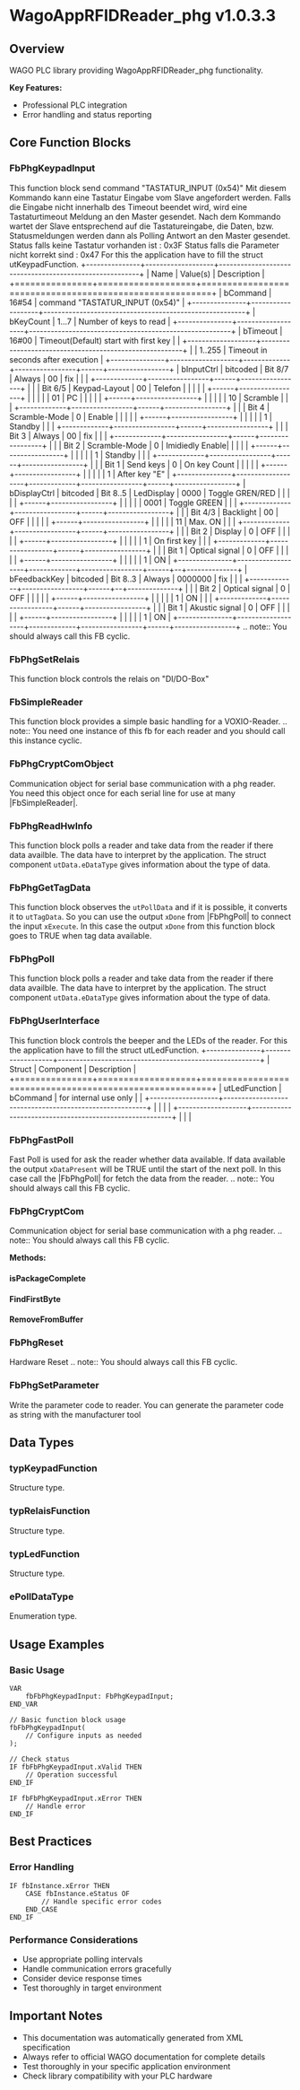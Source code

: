 # WagoAppRFIDReader_phg v1.0.3.3

## Overview
WAGO PLC library providing WagoAppRFIDReader_phg functionality.

**Key Features:**
- Professional PLC integration
- Error handling and status reporting

## Core Function Blocks

### FbPhgKeypadInput
This function block send command "TASTATUR_INPUT (0x54)" Mit diesem Kommando kann eine Tastatur Eingabe vom Slave angefordert werden. Falls die Eingabe nicht innerhalb des Timeout beendet wird, wird eine Tastaturtimeout Meldung an den Master gesendet. Nach dem Kommando wartet der Slave entsprechend auf die Tastatureingabe, die Daten, bzw. Statusmeldungen werden dann als Polling Antwort an den Master gesendet. Status falls keine Tastatur vorhanden ist : 0x3F Status falls die Parameter nicht korrekt sind : 0x47 For this the application have to fill the struct utKeypadFunction. +---------------+-------------------+--------------------------------------------------------+ | Name | Value(s) | Description | +===============+===================+========================================================+ | bCommand | 16#54 | command "TASTATUR_INPUT (0x54)" | +---------------+-------------------+--------------------------------------------------------+ | bKeyCount | 1...7 | Number of keys to read | +---------------+-------------------+--------------------------------------------------------+ | bTimeout | 16#00 | Timeout(Default) start with first key | | +-------------------+--------------------------------------------------------+ | | 1..255 | Timeout in seconds after execution | +---------------+-------------------+-------------+-----------------+------+-----------------+ | bInputCtrl | bitcoded | Bit 8/7 | Always | 00 | fix | | | +-------------+-----------------+------+-----------------+ | | | Bit 6/5 | Keypad-Layout | 00 | Telefon | | | | | +------+-----------------+ | | | | | 01 | PC | | | | | +------+-----------------+ | | | | | 10 | Scramble | | | +-------------+-----------------+------+-----------------+ | | | Bit 4 | Scramble-Mode | 0 | Enable | | | | | +------+-----------------+ | | | | | 1 | Standby | | | +-------------+-----------------+------+-----------------+ | | | Bit 3 | Always | 00 | fix | | | +-------------+-----------------+------+-----------------+ | | | Bit 2 | Scramble-Mode | 0 | Imidiedly Enable| | | | | +------+-----------------+ | | | | | 1 | Standby | | | +-------------+-----------------+------+-----------------+ | | | Bit 1 | Send keys | 0 | On key Count | | | | | +------+-----------------+ | | | | | 1 | After key "E" | +---------------+-------------------+-------------+-----------------+------+-----------------+ | bDisplayCtrl | bitcoded | Bit 8..5 | LedDisplay | 0000 | Toggle GREN/RED | | | | | +------+-----------------+ | | | | | 0001 | Toggle GREEN | | | +-------------+-----------------+------+-----------------+ | | | Bit 4/3 | Backlight | 00 | OFF | | | | | +------+-----------------+ | | | | | 11 | Max. ON | | | +-------------+-----------------+------+-----------------+ | | | Bit 2 | Display | 0 | OFF | | | | | +------+-----------------+ | | | | | 1 | On first key | | | +-------------+-----------------+------+-----------------+ | | | Bit 1 | Optical signal | 0 | OFF | | | | | +------+-----------------+ | | | | | 1 | ON | +---------------+-------------------+-------------+-----------------+------+--+--------------+ | bFeedbackKey | bitcoded | Bit 8..3 | Always | 0000000 | fix | | | +-------------+-----------------+------+--+--------------+ | | | Bit 2 | Optical signal | 0 | OFF | | | | | +------+-----------------+ | | | | | 1 | ON | | | +-------------+-----------------+------+-----------------+ | | | Bit 1 | Akustic signal | 0 | OFF | | | | | +------+-----------------+ | | | | | 1 | ON | +---------------+-------------------+-------------+-----------------+------+-----------------+ .. note:: You should always call this FB cyclic.

### FbPhgSetRelais
This function block controls the relais on "DI/DO-Box"

### FbSimpleReader
This function block provides a simple basic handling for a VOXIO-Reader. .. note:: You need one instance of this fb for each reader and you should call this instance cyclic.

### FbPhgCryptComObject
Communication object for serial base communication with a phg reader. You need this object once for each serial line for use at many |FbSimpleReader|.

### FbPhgReadHwInfo
This function block polls a reader and take data from the reader if there data availble. The data have to interpret by the application. The struct component ``utData.eDataType`` gives information about the type of data.

### FbPhgGetTagData
This function block observes the ``utPollData`` and if it is possible, it converts it to ``utTagData``. So you can use the output ``xDone`` from |FbPhgPoll| to connect the input ``xExecute``. In this case the output ``xDone`` from this function block goes to TRUE when tag data available.

### FbPhgPoll
This function block polls a reader and take data from the reader if there data availble. The data have to interpret by the application. The struct component ``utData.eDataType`` gives information about the type of data.

### FbPhgUserInterface
This function block controls the beeper and the LEDs of the reader. For this the application have to fill the struct utLedFunction. +---------------+-------------------+--------------------------------------------------------+ | Struct | Component | Description | +===============+===================+========================================================+ | utLedFunction | bCommand | for internal use only | | +-------------------+--------------------------------------------------------+ | | | | +-------------------+--------------------------------------------------------+ | | |

### FbPhgFastPoll
Fast Poll is used for ask the reader whether data available. If data available the output ``xDataPresent`` will be TRUE until the start of the next poll. In this case call the |FbPhgPoll| for fetch the data from the reader. .. note:: You should always call this FB cyclic.

### FbPhgCryptCom
Communication object for serial base communication with a phg reader. .. note:: You should always call this FB cyclic.

**Methods:**

#### isPackageComplete
#### FindFirstByte
#### RemoveFromBuffer
### FbPhgReset
Hardware Reset .. note:: You should always call this FB cyclic.

### FbPhgSetParameter
Write the parameter code to reader. You can generate the parameter code as string with the manufacturer tool

## Data Types

### typKeypadFunction
Structure type.

### typRelaisFunction
Structure type.

### typLedFunction
Structure type.

### ePollDataType
Enumeration type.

## Usage Examples

### Basic Usage
```iec
VAR
    fbFbPhgKeypadInput: FbPhgKeypadInput;
END_VAR

// Basic function block usage
fbFbPhgKeypadInput(
    // Configure inputs as needed
);

// Check status
IF fbFbPhgKeypadInput.xValid THEN
    // Operation successful
END_IF

IF fbFbPhgKeypadInput.xError THEN
    // Handle error
END_IF
```

## Best Practices

### Error Handling
```iec
IF fbInstance.xError THEN
    CASE fbInstance.eStatus OF
        // Handle specific error codes
    END_CASE
END_IF
```

### Performance Considerations
- Use appropriate polling intervals
- Handle communication errors gracefully
- Consider device response times
- Test thoroughly in target environment

## Important Notes

- This documentation was automatically generated from XML specification
- Always refer to official WAGO documentation for complete details
- Test thoroughly in your specific application environment
- Check library compatibility with your PLC hardware

